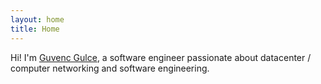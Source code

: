 ```yaml
---
layout: home
title: Home
---
```



Hi! I'm [Guvenc Gulce](https://github.com/guvenc), a software engineer passionate about datacenter / computer networking and software engineering.


